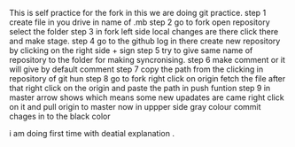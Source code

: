 This is self practice for the fork in this we are doing git practice.
step 1 create file in you drive in name of .mb
step 2 go to fork open repository select the folder
step 3 in fork left side local changes are there click there and make stage.
step 4 go to the github log in there create new repository by clicking on the right side + sign
step 5 try to give same name of repository to the folder for making syncronising.
step 6 make comment or it will give by default comment 
step 7 copy the path from the clicking in repository of git hun
step 8 go to fork right click on origin fetch the file after that right click on the origin and paste the path in push funtion 
step 9 in master arrow shows which means some new upadates are came right click on it and pull origin to master 
now in uppper side gray colour commit chages in to the black color


i am doing first time with deatial explanation .
